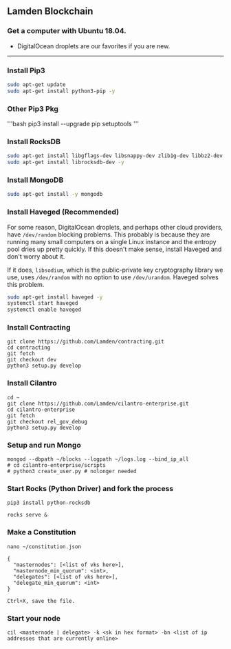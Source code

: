 ## Lamden Blockchain
### Get a computer with Ubuntu 18.04.
* DigitalOcean droplets are our favorites if you are new.

* * *

### Install Pip3
```bash
sudo apt-get update
sudo apt-get install python3-pip -y
```

### Other Pip3 Pkg
'''bash
pip3 install --upgrade pip setuptools
'''

### Install RocksDB
```bash
sudo apt-get install libgflags-dev libsnappy-dev zlib1g-dev libbz2-dev liblz4-dev libzstd-dev libbz2-dev -y
sudo apt-get install librocksdb-dev -y
```

### Install MongoDB
```bash
sudo apt-get install -y mongodb
```

### Install Haveged (Recommended)
For some reason, DigitalOcean droplets, and perhaps other cloud providers, have `/dev/random` blocking problems. This probably is because they are running many small computers on a single Linux instance and the entropy pool dries up pretty quickly. If this doesn't make sense, install Haveged and don't worry about it.

If it does, `libsodium`, which is the public-private key cryptography library we use, uses `/dev/random` with no option to use `/dev/urandom`. Haveged solves this problem.

```bash
sudo apt-get install haveged -y
systemctl start haveged
systemctl enable haveged
```

### Install Contracting
```
git clone https://github.com/Lamden/contracting.git
cd contracting
git fetch
git checkout dev
python3 setup.py develop
```

### Install Cilantro
```
cd ~
git clone https://github.com/Lamden/cilantro-enterprise.git
cd cilantro-enterprise
git fetch
git checkout rel_gov_debug
python3 setup.py develop
```

### Setup and run Mongo
```
mongod --dbpath ~/blocks --logpath ~/logs.log --bind_ip_all
# cd cilantro-enterprise/scripts
# python3 create_user.py # nolonger needed
```

### Start Rocks (Python Driver) and fork the process
```
pip3 install python-rocksdb

rocks serve &
```

### Make a Constitution
```
nano ~/constitution.json

{
  "masternodes": [<list of vks here>],
  "masternode_min_quorum": <int>,
  "delegates": [<list of vks here>],
  "delegate_min_quorum": <int>
}

Ctrl+X, save the file.
```

### Start your node
```
cil <masternode | delegate> -k <sk in hex format> -bn <list of ip addresses that are currently online>
```
